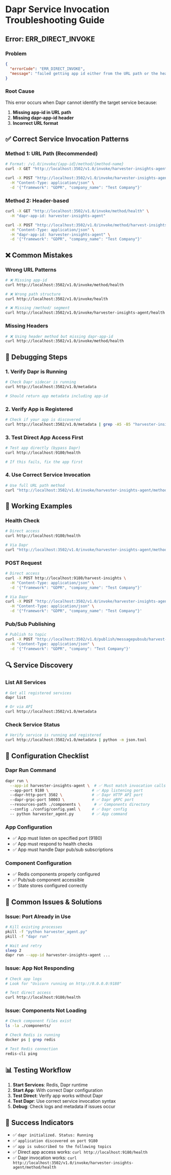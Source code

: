 # Dapr Service Invocation Troubleshooting Guide

## Error: ERR_DIRECT_INVOKE

### Problem
```json
{
  "errorCode": "ERR_DIRECT_INVOKE",
  "message": "failed getting app id either from the URL path or the header dapr-app-id"
}
```

### Root Cause
This error occurs when Dapr cannot identify the target service because:
1. **Missing app-id in URL path**
2. **Missing dapr-app-id header**
3. **Incorrect URL format**

## ✅ Correct Service Invocation Patterns

### Method 1: URL Path (Recommended)
```bash
# Format: /v1.0/invoke/{app-id}/method/{method-name}
curl -X GET "http://localhost:3502/v1.0/invoke/harvester-insights-agent/method/health"

curl -X POST "http://localhost:3502/v1.0/invoke/harvester-insights-agent/method/harvest-insights" \
  -H "Content-Type: application/json" \
  -d '{"framework": "GDPR", "company_name": "Test Company"}'
```

### Method 2: Header-based
```bash
curl -X GET "http://localhost:3502/v1.0/invoke/method/health" \
  -H "dapr-app-id: harvester-insights-agent"

curl -X POST "http://localhost:3502/v1.0/invoke/method/harvest-insights" \
  -H "Content-Type: application/json" \
  -H "dapr-app-id: harvester-insights-agent" \
  -d '{"framework": "GDPR", "company_name": "Test Company"}'
```

## ❌ Common Mistakes

### Wrong URL Patterns
```bash
# ❌ Missing app-id
curl http://localhost:3502/v1.0/invoke/method/health

# ❌ Wrong path structure  
curl http://localhost:3502/v1.0/invoke/health

# ❌ Missing /method/ segment
curl http://localhost:3502/v1.0/invoke/harvester-insights-agent/health
```

### Missing Headers
```bash
# ❌ Using header method but missing dapr-app-id
curl http://localhost:3502/v1.0/invoke/method/health
```

## 🔧 Debugging Steps

### 1. Verify Dapr is Running
```bash
# Check Dapr sidecar is running
curl http://localhost:3502/v1.0/metadata

# Should return app metadata including app-id
```

### 2. Verify App is Registered
```bash
# Check if your app is discovered
curl http://localhost:3502/v1.0/metadata | grep -A5 -B5 "harvester-insights-agent"
```

### 3. Test Direct App Access First
```bash
# Test app directly (bypass Dapr)
curl http://localhost:9180/health

# If this fails, fix the app first
```

### 4. Use Correct Service Invocation
```bash
# Use full URL path method
curl "http://localhost:3502/v1.0/invoke/harvester-insights-agent/method/health"
```

## 🚀 Working Examples

### Health Check
```bash
# Direct access
curl http://localhost:9180/health

# Via Dapr
curl "http://localhost:3502/v1.0/invoke/harvester-insights-agent/method/health"
```

### POST Request
```bash
# Direct access
curl -X POST http://localhost:9180/harvest-insights \
  -H "Content-Type: application/json" \
  -d '{"framework": "GDPR", "company_name": "Test Company"}'

# Via Dapr
curl -X POST "http://localhost:3502/v1.0/invoke/harvester-insights-agent/method/harvest-insights" \
  -H "Content-Type: application/json" \
  -d '{"framework": "GDPR", "company_name": "Test Company"}'
```

### Pub/Sub Publishing
```bash
# Publish to topic
curl -X POST "http://localhost:3502/v1.0/publish/messagepubsub/harvest-request" \
  -H "Content-Type: application/json" \
  -d '{"framework": "GDPR", "company": "Test Company"}'
```

## 🔍 Service Discovery

### List All Services
```bash
# Get all registered services
dapr list

# Or via API
curl http://localhost:3502/v1.0/metadata
```

### Check Service Status
```bash
# Verify service is running and registered
curl http://localhost:3502/v1.0/metadata | python -m json.tool
```

## 📝 Configuration Checklist

### Dapr Run Command
```bash
dapr run \
  --app-id harvester-insights-agent \  # ✅ Must match invocation calls
  --app-port 9180 \                   # ✅ App listening port
  --dapr-http-port 3502 \             # ✅ Dapr HTTP API port
  --dapr-grpc-port 50003 \            # ✅ Dapr gRPC port
  --resources-path ./components \      # ✅ Components directory
  --config ./config/config.yaml \     # ✅ Dapr config
  -- python harvester_agent.py        # ✅ App command
```

### App Configuration
- ✅ App must listen on specified port (9180)
- ✅ App must respond to health checks
- ✅ App must handle Dapr pub/sub subscriptions

### Component Configuration
- ✅ Redis components properly configured
- ✅ Pub/sub component accessible
- ✅ State stores configured correctly

## 🐛 Common Issues & Solutions

### Issue: Port Already in Use
```bash
# Kill existing processes
pkill -f "python harvester_agent.py"
pkill -f "dapr run"

# Wait and retry
sleep 2
dapr run --app-id harvester-insights-agent ...
```

### Issue: App Not Responding
```bash
# Check app logs
# Look for "Uvicorn running on http://0.0.0.0:9180"

# Test direct access
curl http://localhost:9180/health
```

### Issue: Components Not Loading
```bash
# Check component files exist
ls -la ./components/

# Check Redis is running
docker ps | grep redis

# Test Redis connection
redis-cli ping
```

## 📊 Testing Workflow

1. **Start Services**: Redis, Dapr runtime
2. **Start App**: With correct Dapr configuration
3. **Test Direct**: Verify app works without Dapr
4. **Test Dapr**: Use correct service invocation syntax
5. **Debug**: Check logs and metadata if issues occur

## 🎯 Success Indicators

- ✅ `dapr initialized. Status: Running`
- ✅ `application discovered on port 9180`
- ✅ `app is subscribed to the following topics`
- ✅ Direct app access works: `curl http://localhost:9180/health`
- ✅ Dapr invocation works: `curl http://localhost:3502/v1.0/invoke/harvester-insights-agent/method/health`
